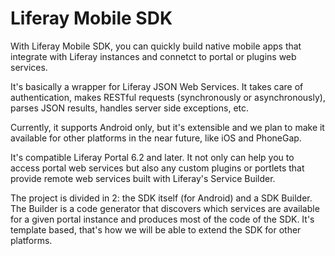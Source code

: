 # Liferay Mobile SDK

With Liferay Mobile SDK, you can quickly build native mobile apps that integrate with Liferay instances and connetct to portal or plugins web services.

It's basically a wrapper for Liferay JSON Web Services. It takes care of authentication, makes RESTful requests (synchronously or asynchronously), parses JSON results, handles server side exceptions, etc.

Currently, it supports Android only, but it's extensible and we plan to make it available for other platforms in the near future, like iOS and PhoneGap.

It's compatible Liferay Portal 6.2 and later. It not only can help you to access portal web services but also any custom plugins or portlets that provide remote web services built with Liferay's Service Builder.

The project is divided in 2: the SDK itself (for Android) and a SDK Builder. The Builder is a code generator that discovers which services are available for a given portal instance and produces most of the code of the SDK. It's template based, that's how we will be able to extend the SDK for other platforms.
